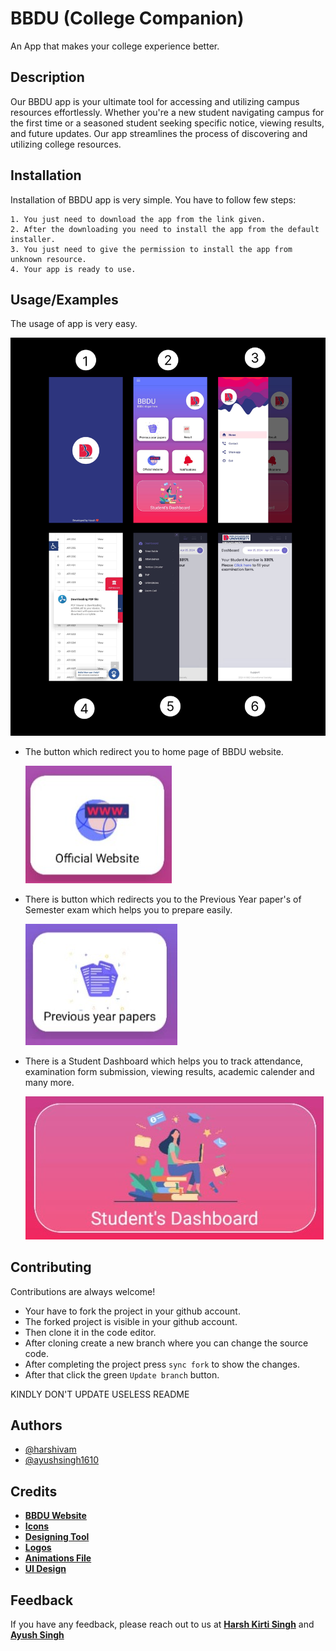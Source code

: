 
# BBDU (College Companion)
An App that makes your college experience better.

## Description

Our BBDU app is your ultimate tool for accessing and utilizing campus resources effortlessly. Whether you're a new student navigating campus for the first time or a seasoned student seeking specific notice, viewing results, and future updates. Our app streamlines the process of discovering and utilizing college resources.

## Installation

Installation of BBDU app is very simple. You have to follow few steps:

    1. You just need to download the app from the link given.
    2. After the downloading you need to install the app from the default installer.
    3. You just need to give the permission to install the app from unknown resource.
    4. Your app is ready to use.
    

## Usage/Examples

The usage of app is very easy.

![](https://github.com/harshivam/BBDU_app/blob/master/Files/image%20(3).png?raw=true)

* The button which redirect you to home page of BBDU website.

    ![Home](https://github.com/harshivam/BBDU_app/blob/master/Files/home.jpg?raw=true)

* There is button which redirects you to the Previous Year paper's of Semester exam which helps you to prepare easily.


    ![PYQs](https://github.com/harshivam/BBDU_app/blob/master/Files/pyqs.jpg?raw=true)


* There is a Student Dashboard which helps you to track attendance, examination form submission, viewing results, academic calender and many more.

    ![Dashboard](https://github.com/harshivam/BBDU_app/blob/master/Files/dashboard.jpg?raw=true)


## Contributing

Contributions are always welcome!

* Your have to fork the project in your github account.
* The forked project is visible in your github account.
* Then clone it in the code editor.
* After cloning create a new branch where you can change the source code.
* After completing the project press `sync fork` to show the changes.
* After that click the green `Update branch` button.

KINDLY DON'T UPDATE USELESS README

## Authors

- [@harshivam](https://www.github.com/harshivam)
- [@ayushsingh1610](https://www.github.com/ayushsingh1610)


## Credits

* **[BBDU Website](https://bbdu.ac.in)**
* **[Icons](https://icon-icons.com)**
* **[Designing Tool](https://figma.com)**
* **[Logos](https://www.flaticon.com/)**
* **[Animations File](https://lottiefiles.com)**
* **[UI Design](https://app.haikei.app)**

## Feedback

If you have any feedback, please reach out to us at **[Harsh Kirti Singh](harshivam71011@gmail.com)** and **[Ayush Singh](ayushsingh1610@outlook.com)**

